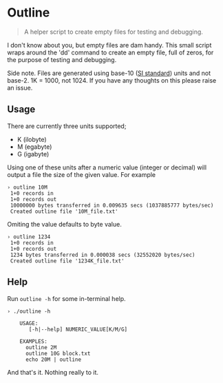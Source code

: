 # Outline

> A helper script to create empty files for testing and debugging.

I don't know about you, but empty files are dam handy. This small script wraps around the 'dd' command to create an empty file, full of zeros, for the purpose of testing and debugging.

Side note. Files are generated using base-10 ([SI standard](https://wiki.ubuntu.com/UnitsPolicy)) units and not base-2. 1K = 1000, not 1024. If you have any thoughts on this please raise an issue.

## Usage

There are currently three units supported;

- K (ilobyte)
- M (egabyte)
- G (igabyte)

Using one of these units after a numeric value (integer or decimal) will output a file the size of the given value. For example

```
› outline 10M
 1+0 records in
 1+0 records out
 10000000 bytes transferred in 0.009635 secs (1037885777 bytes/sec)
 Created outline file '10M_file.txt'
```

Omiting the value defaults to byte value.

```
› outline 1234
 1+0 records in
 1+0 records out
 1234 bytes transferred in 0.000038 secs (32552020 bytes/sec)
 Created outline file '1234K_file.txt'
```

## Help

Run ```outline -h``` for some in-terminal help.

```
› ./outline -h

    USAGE:
       [-h|--help] NUMERIC_VALUE[K/M/G]

    EXAMPLES:
      outline 2M
      outline 10G block.txt
      echo 20M | outline
```

And that's it. Nothing really to it.